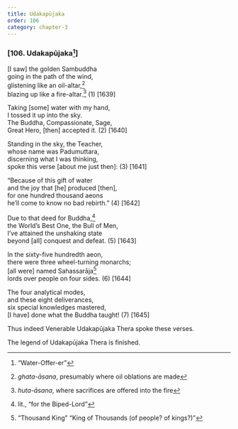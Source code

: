 ```yaml
---
title: Udakapūjaka
order: 106
category: chapter-3
---
```


### \[106. Udakapūjaka[^1]\]

\[I saw\] the golden Sambuddha  
going in the path of the wind,  
glistening like an oil-altar,[^2]  
blazing up like a fire-altar.[^3] (1) \[1639\]

Taking \[some\] water with my hand,  
I tossed it up into the sky.  
The Buddha, Compassionate, Sage,  
Great Hero, \[then\] accepted it. (2) \[1640\]

Standing in the sky, the Teacher,  
whose name was Padumuttara,  
discerning what I was thinking,  
spoke this verse \[about me just then\]: (3) \[1641\]

“Because of this gift of water  
and the joy that \[he\] produced \[then\],  
for one hundred thousand aeons  
he’ll come to know no bad rebirth.” (4) \[1642\]

Due to that deed for Buddha,[^4]  
the World’s Best One, the Bull of Men,  
I’ve attained the unshaking state  
beyond \[all\] conquest and defeat. (5) \[1643\]

In the sixty-five hundredth aeon,  
there were three wheel-turning monarchs;  
\[all were\] named Sahassarāja[^5]  
lords over people on four sides. (6) \[1644\]

The four analytical modes,  
and these eight deliverances,  
six special knowledges mastered,  
\[I have\] done what the Buddha taught! (7) \[1645\]

Thus indeed Venerable Udakapūjaka Thera spoke these verses.

The legend of Udakapūjaka Thera is finished.

[^1]: “Water-Offer-er”

[^2]: *ghata-āsana*, presumably where oil oblations are made

[^3]: *huta-āsana*, where sacrifices are offered into the fire

[^4]: lit., “for the Biped-Lord”

[^5]: “Thousand King” “King of Thousands (of people? of kings?)”
